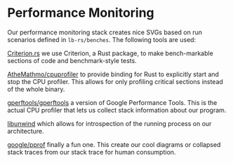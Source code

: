 # Performance Monitoring

Our performance monitoring stack creates nice SVGs based on run scenarios defined in `lb-rs/benches`.
The following tools are used:

[Criterion.rs](https://bheisler.github.io/criterion.rs/book/user_guide/profiling.html) we use Criterion, a Rust package, to make bench-markable sections of code and benchmark-style tests.

[AtheMathmo/cpuprofiler](https://github.com/AtheMathmo/cpuprofiler) to provide binding for Rust to explicitly start and stop the CPU profiler. This allows for only profiling critical sections instead of the whole binary.

[gperftools/gperftools](https://github.com/gperftools/gperftools) a version of Google Performance Tools. This is the actual CPU profiler that lets us collect stack information about our program.

[libunwind](https://www.nongnu.org/libunwind/) which allows for introspection of the running process on our architecture.

[google/pprof](https://github.com/google/pprof) finally a fun one. This create our cool diagrams or collapsed stack traces from our stack trace for human consumption.

